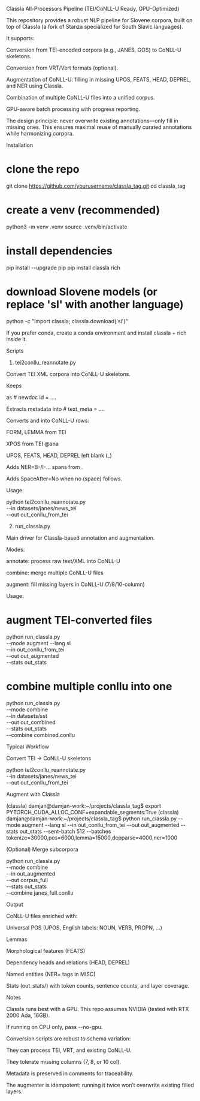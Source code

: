 Classla All-Processors Pipeline (TEI/CoNLL-U Ready, GPU-Optimized)

This repository provides a robust NLP pipeline for Slovene corpora, built on top of Classla
 (a fork of Stanza specialized for South Slavic languages).

It supports:

Conversion from TEI-encoded corpora (e.g., JANES, GOS) to CoNLL-U skeletons.

Conversion from VRT/Vert formats (optional).

Augmentation of CoNLL-U: filling in missing UPOS, FEATS, HEAD, DEPREL, and NER using Classla.

Combination of multiple CoNLL-U files into a unified corpus.

GPU-aware batch processing with progress reporting.

The design principle: never overwrite existing annotations—only fill in missing ones. This ensures maximal reuse of manually curated annotations while harmonizing corpora.

Installation
# clone the repo
git clone https://github.com/yourusername/classla_tag.git
cd classla_tag

# create a venv (recommended)
python3 -m venv .venv
source .venv/bin/activate

# install dependencies
pip install --upgrade pip
pip install classla rich

# download Slovene models (or replace 'sl' with another language)
python -c "import classla; classla.download('sl')"


If you prefer conda, create a conda environment and install classla + rich inside it.

Scripts
1. tei2conllu_reannotate.py

Convert TEI XML corpora into CoNLL-U skeletons.

Keeps <div type="text" xml:id="..."> as # newdoc id = ....

Extracts <fs><f name="..."> metadata into # text_meta = ....

Converts <w> and <pc> into CoNLL-U rows:

FORM, LEMMA from TEI

XPOS from TEI @ana

UPOS, FEATS, HEAD, DEPREL left blank (_)

Adds NER=B-/I-... spans from <name type="per|org|loc|misc">.

Adds SpaceAfter=No when no <c> (space) follows.

Usage:

python tei2conllu_reannotate.py \
  --in datasets/janes/news_tei \
  --out out_conllu_from_tei

2. run_classla.py

Main driver for Classla-based annotation and augmentation.

Modes:

annotate: process raw text/XML into CoNLL-U

combine: merge multiple CoNLL-U files

augment: fill missing layers in CoNLL-U (7/8/10-column)

Usage:

# augment TEI-converted files
python run_classla.py \
  --mode augment --lang sl \
  --in out_conllu_from_tei \
  --out out_augmented \
  --stats out_stats

# combine multiple conllu into one
python run_classla.py \
  --mode combine \
  --in datasets/sst \
  --out out_combined \
  --stats out_stats \
  --combine combined.conllu

Typical Workflow

Convert TEI → CoNLL-U skeletons

python tei2conllu_reannotate.py \
  --in datasets/janes/news_tei \
  --out out_conllu_from_tei


Augment with Classla

(classla) damjan@damjan-work:~/projects/classla_tag$ export PYTORCH_CUDA_ALLOC_CONF=expandable_segments:True
(classla) damjan@damjan-work:~/projects/classla_tag$ python run_classla.py   --mode augment --lang sl   --in out_conllu_from_tei   --out out_augmented   --stats out_stats   --sent-batch 512   --batches tokenize=30000,pos=6000,lemma=15000,depparse=4000,ner=1000


(Optional) Merge subcorpora

python run_classla.py \
  --mode combine \
  --in out_augmented \
  --out corpus_full \
  --stats out_stats \
  --combine janes_full.conllu

Output

CoNLL-U files enriched with:

Universal POS (UPOS, English labels: NOUN, VERB, PROPN, …)

Lemmas

Morphological features (FEATS)

Dependency heads and relations (HEAD, DEPREL)

Named entities (NER= tags in MISC)

Stats (out_stats/) with token counts, sentence counts, and layer coverage.

Notes

Classla runs best with a GPU. This repo assumes NVIDIA (tested with RTX 2000 Ada, 16GB).

If running on CPU only, pass --no-gpu.

Conversion scripts are robust to schema variation:

They can process TEI, VRT, and existing CoNLL-U.

They tolerate missing columns (7, 8, or 10 col).

Metadata is preserved in comments for traceability.

The augmenter is idempotent: running it twice won’t overwrite existing filled layers.